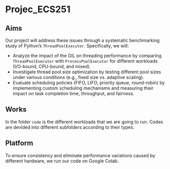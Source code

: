 # Projec_ECS251  

## Aims

Our project will address these issues through a systematic benchmarking study of Python’s `ThreadPoolExecutor`. Specifically, we will:

- Analyze the impact of the GIL on threading performance by comparing `ThreadPoolExecutor` with `ProcessPoolExecutor` for different workloads (I/O-bound, CPU-bound, and mixed).
- Investigate thread pool size optimization by testing different pool sizes under various conditions (e.g., fixed size vs. adaptive scaling).
- Evaluate scheduling policies (FIFO, LIFO, priority queue, round-robin) by implementing custom scheduling mechanisms and measuring their impact on task completion time, throughput, and fairness.


## Works  

In the folder `code` is the different workloads that we are going to run. Codes are devided into different subfolders according to their types.  

## Platform 

To ensure consistency and eliminate performance variations caused by different hardware, we run our code on Google Colab.
